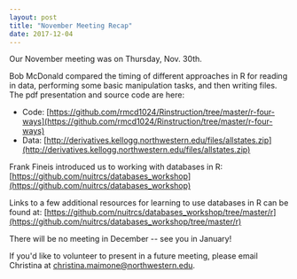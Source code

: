 ```yaml
---
layout: post
title: "November Meeting Recap"
date: 2017-12-04
---
```


Our November meeting was on Thursday, Nov. 30th.

Bob McDonald compared the timing of different approaches in R for reading in data, performing some basic manipulation tasks, and then writing files.  The pdf presentation and source code are here: 

* Code: [https://github.com/rmcd1024/Rinstruction/tree/master/r-four-ways](https://github.com/rmcd1024/Rinstruction/tree/master/r-four-ways)
* Data: [http://derivatives.kellogg.northwestern.edu/files/allstates.zip](http://derivatives.kellogg.northwestern.edu/files/allstates.zip)
 
Frank Fineis introduced us to working with databases in R: [https://github.com/nuitrcs/databases_workshop](https://github.com/nuitrcs/databases_workshop)

Links to a few additional resources for learning to use databases in R can be found at: [https://github.com/nuitrcs/databases_workshop/tree/master/r](https://github.com/nuitrcs/databases_workshop/tree/master/r)

There will be no meeting in December -- see you in January!

If you'd like to volunteer to present in a future meeting, please email Christina at [christina.maimone@northwestern.edu](mailto:christina.maimone@northwestern.edu).